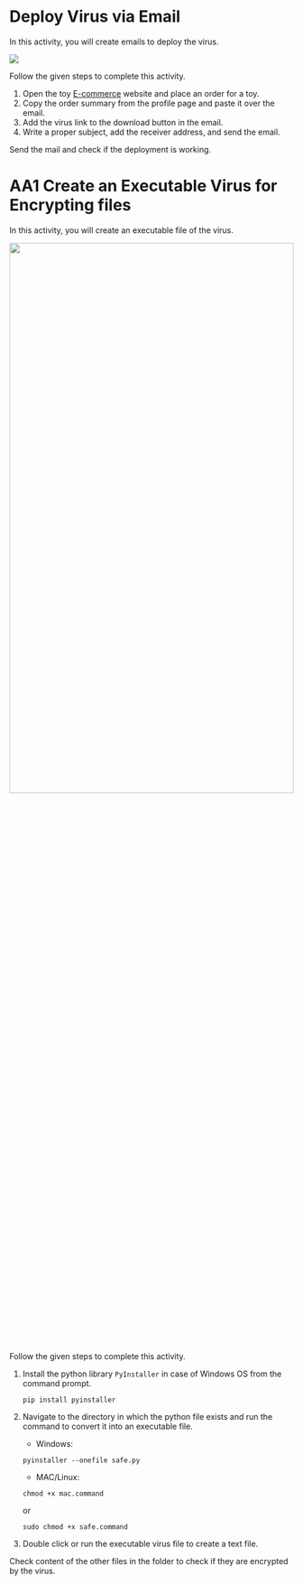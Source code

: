 Deploy Virus via Email
======================
In this activity, you will create emails to deploy the virus.


<img src= "https://s3-whjr-curriculum-uploads.whjr.online/2abbb8f0-da9a-4f88-a50c-d8162cd240fc.gif" width = "auto" height = "auto">


Follow the given steps to complete this activity.


1. Open the toy [E-commerce](https://tnk-m16-toywebsite.onrender.com/) website and place an order for a toy.
2. Copy the order summary from the profile page and paste it over the email.
3. Add the virus link to the download button in the email.
4. Write a proper subject, add the receiver address, and send the email.
   
Send the mail and check if the deployment is working.








AA1
Create an Executable Virus for Encrypting files
======================
In this activity, you will create an executable file of the virus.


<img src= "https://s3-whjr-curriculum-uploads.whjr.online/ff9cbbd3-e216-4d5a-b64a-b35695fa8461.gif" width = "100%" height = "50%">


Follow the given steps to complete this activity.


1. Install the python library `PyInstaller` in case of Windows OS from the command prompt.
   ```
   pip install pyinstaller
   ```
2. Navigate to the directory in which the python file exists and run the command to convert it into an executable file.
   
   * Windows:
    ```
    pyinstaller --onefile safe.py
    ```


    * MAC/Linux:
    ```
    chmod +x mac.command
    ```
    or
    ```
    sudo chmod +x safe.command
    ```
3. Double click or run the executable virus file to create a text file.


Check content of the other files in the folder to check if they are encrypted by the virus.


